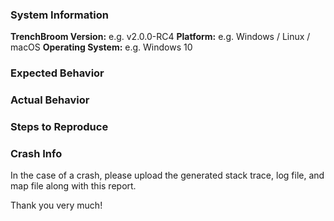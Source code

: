 ### System Information

**TrenchBroom Version:** e.g. v2.0.0-RC4
**Platform:** e.g. Windows / Linux / macOS
**Operating System:** e.g. Windows 10

### Expected Behavior

### Actual Behavior

### Steps to Reproduce

### Crash Info

In the case of a crash, please upload the generated stack trace, log file, and map file along with this report.

Thank you very much!